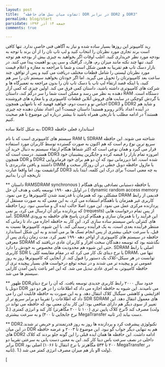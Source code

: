```yaml
---
layout: post
title:  "تفاوت میان نسل های حافظه: DDR در برابر DDR2 و DDR3"
permalink: blog/start
parsidate: جمعه ۱۴ آذر ۱۳۹۳
comments: true

---
```


رید کامپیوتر این روزها بسیار ساده شده و نیاز به آگاهی فنی خاصی ندارد. تنها کافی است برند تجاری مورد نظرتان را انتخاب کنید و لپ تاپ تان را از آن برند با توجه به بودجه مورد نظر خریداری کنید. اغلب اوقات اگر بخواهید به چیزی بیش از بودجه هم توجه کنید، تنها چند نکته مانند میزان رم، هارد، گرافیک و سی پی یو اهمیت پیدا می کنند.
در بازار دسک تاپ هم تقریبا به همین شکل است و شما با مراجعه به مغازه و اعلام قیمت مورد نظرتان لیستی را شامل قطعات مختلف دریافت می کنید و پس از توافق، چند ساعت بعد کامپیوترتان را تحویل می گیرید. اما اگر خودتان بخواهید سیستم تان را سر هم کنید، یا اینکه قصد ارتقاء لپ تاپ یا دسک تاپ تان را بدون مراجعه به تعمیرگاه ها و شرکت های کامپیوتری داشته باشید، داستان کمی فرق می کند.
اولین چیزی که کمی آزار دهنده به نظر می رسد و ممکن است شما را سر درگم کند، داستان RAM دستگاه است. با گردش کوچکی در سایت های فروش آنلاین قطعات کامپیوتری و یا مغازه های فروشنده اجناس نو و دست دوم، خواهید فهمید که با نامهایی همچون DDR3 و DDR2 و شاید هم در آینده اعداد بالاتر روبرو هستید! داستان چیست؟ این اعداد نشان دهنده چه چیزی هستند؟
در ادامه مطلب با نارنجی همراه باشید تا بیشتر درباره این موضوع با هم صحبت کنیم.

  به شکل کاملا ساده، DDR3 استاندارد فعلی حافظه

سیستم های کامپیوتری است که با نام RAM یا SDRAM شناخته می شوند. این حافظه سریع ترین نوع رم است که هم اکنون به صورت گسترده توسط کاربران مورد استفاده قرار می گیرد و همان نوعی است که اکثر شماها هنگام ارتقاء سیستم به دنبال خرید آن هستید. درست است که DDR3 امروزه تمام بازار را قبضه کرده و جایگزین پیشینیان خود همچون DDR و DDR2 شده است. اما دیرزمانی نبود که آن دو هم برای خود فرمانروایی داشتند و یافتن مادربردی با DIMM یا ماژول حافظه دوبل خطی در آن روزگار سخت و گرانقیمت بود.
اما واقعا عبارت DDR3 به چه معنی است؟ برای درک این کلمه، ابتدا باید تاریخچه آن را بدانیم



** داستان RAMSDRAM یا حافظه دستیابی تصادفی پویای همگام ‫(‬ ‫synchronous dynamic random access memory‬ ‫)‬ در اوایل دهه ۱۹۹۰ توسعه یافت و هدف آن حل مشکلی بود که همزمان با قدرتمند شدن کامپیوترها رخ می نمود‫.‬ DRAM قدیمی از رابط کاربری غیر همزمان یا ناهمگام استفاده می کرد، به این معنی که به صورت مستقل از پردازنده مرکزی عمل می نمود‫.‬ این مورد اصلا حالت ایده آل و مناسبی نبود. زیرا حافظه از پس تمام درخواست هایی ‫(requests)‬ که پردازنده برای آن ارسال می کرد، بر نمی آمد.
SDRAM این فرآیند را با همزمان سازی و همگام کردن پاسخ های حافظه به ورودی های کنترلی باس سیستم ساده سازی کرد. این کار به حافظه اجازه می داد تا زمانی که منتظر فرآینده بعدی است، به یک فرآینده رسیدگی کند‫.‬ با این شیوه، کامپیوترها نسبت به قبل، با سرعت خیلی بیشتری از پس انجام تسک ها بر می آمدند و به این شکل استاندارد حافظه در سیستم های کامپیوتری از اواخر دهه ۱۹۹۰ تغییر کرد‫.‬
مدت زمان زیادی پس از معرفی SDRAM نگذشته بود که توسعه دهندگان سخت افزار و کاربران عادی دریافتند که حتی این شیوه هم محدودیت های مخصوص به خودش را دارد. SDRAM اصلی با رابط کاربری SDR یا نرخ دیتای تک کار می کرد که در مقام مقایسه کلی با DRAM، تنها می توانست در هر سیکل-کلاک یک دستور را قبول کند. از آنجایی که کامپیوترها روز به روز عمومی تر و پیچیده تر می شدند و در نتیجه توقع درخواست های بسیار پیچیده تری از حافظه کامپیوتر، به امری عادی تبدیل می شد. که این امر باعث پایین آمدن کارایی سیستم ها می شد.

** ظهور DDRحدود سال ۲۰۰۰ رابط کاربری جدیدی توسعه یافت. که آن را نرخ دیتای دوبل یا DDR می نامیدند. این شیوه به حافظه اجازه می داد که اطلاعات را در هر دو دور افزایشی و کاهشی سیگنال کلاک انتقال دهد. و به این صورت به حافظه قابلیت این را می داد که اطلاعات را تقریبا دو برابر سریع تر از SDR SDRAM های معمول انتقال دهد.
این تغییر از سوی دیگر هم دارای منافعی بود: این کار بدان معنی بود که حافظه می تواند در نرخ کلاک پایین تری (۱۰۰ تا ۲۰۰ مگاهرتز) کار کند و انرژی کمتری (2‪.‬5 ولت) مصرف کند و به سرعت بیشتری (نرخ جابجایی تا ۴۰۰ MegaTransfer در ثانیه) دست بیابد.

** DDR2تکنولوژی پیشرفت کرد و پردازنده ها روز به روز قدرتمندتر و حریص تر شدند. در این میان DDR هم به تنهایی دیگر جواب گو نبود. این موضوع تا ۲۰۰۳ و عرضه حافظه های DDR2 ادامه داشت. این حافظه ها همان ایده قبلی را این گونه جلو بردند که کلاک داخلی در نصف سرعت باس دیتا کار کند. این به معنی دست یابی به سرعتی تقریبا دو برابر DDR اصلی بود (۲۰۰ تا ۵۳۳ مگاهرتز با نرخ انتقال تا ۱۰۶۶ MegaTransfer در ثانیه). و باز هم میزان مصرف انرژی کمتر می شد (1‪.‬8 ولت).




[